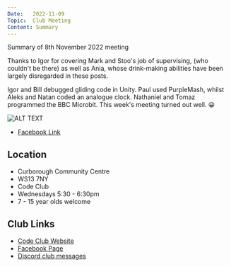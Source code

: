 ```yaml
---
Date:   2022-11-09
Topic:  Club Meeting
Content: Summary
---
```

Summary of 8th November 2022 meeting

Thanks to Igor for covering Mark and Stoo's job of supervising, (who couldn't be there) as well as Ania, whose drink-making abilities have been largely disregarded in these posts.

Igor and Bill debugged gliding code in Unity.
Paul used PurpleMash, whilst Aleks and Natan coded an analogue clock.
Nathaniel and Tomaz programmed the BBC Microbit.
This week's meeting turned out well. 😀

![ALT TEXT](https://scontent.fbhx6-1.fna.fbcdn.net/v/t39.30808-6/313390981_635061748312250_1880116480714937660_n.jpg?stp=dst-jpg_p720x720&_nc_cat=102&ccb=1-7&_nc_sid=5f2048&_nc_ohc=YIiWC5hGz4QAX-7Faks&_nc_ht=scontent.fbhx6-1.fna&edm=AKK4YLsEAAAA&oh=00_AfBF-JEaHd6HfEshSaZzKOhAlqdQxbjWQ_mr-rxpasnJGQ&oe=652B0F3A)

* [Facebook Link](https://www.facebook.com/720665616418529/posts/635061861645572)

## Location

* Curborough Community Centre
* WS13 7NY
* Code Club
* Wednesdays 5:30 - 6:30pm
* 7 - 15 year olds welcome

## Club Links

* [Code Club Website](https://lichfield-code-club.github.io/)
* [Facebook Page](https://www.facebook.com/LichfieldCoders)
* [Discord club messages](https://discord.gg/szz6xGK)
